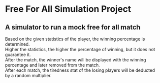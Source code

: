 # Free For All Simulation Project

## A simulator to run a mock free for all match

Based on the given statistics of the player, the winning percentage is determined. <br />
Higher the statistics, the higher the percentage of winning, but it does not guarantee it. <br />
After the match, the winner's name will be displayed with the winning percentage and later removed from the match. <br />
After each match, the tiredness stat of the losing players will be deducted by a random multiplier. <br />
